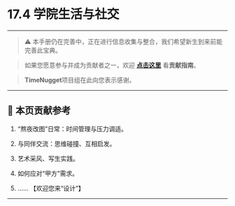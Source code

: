 # 17.4 学院生活与社交

---

> ⚠️ 本手册仍在完善中，正在进行信息收集与整合，我们希望新生到来前能完善此宝典。  

> 如果您愿意参与并成为贡献者之一，欢迎 **[点击这里](/CONTRIBUTING.md)** 看**贡献指南**。

> **TimeNugget**项目组在此向您表示感谢。

---

## 📌 本页贡献参考

1. “熬夜改图”日常：时间管理与压力调适。

2. 与同伴交流：思维碰撞、互相启发。

3. 艺术采风、写生实践。

4. 如何应对“甲方”需求。

5. ……  【欢迎您来“设计”】

---
